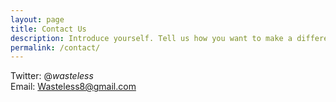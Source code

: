 ```yaml
---
layout: page
title: Contact Us
description: Introduce yourself. Tell us how you want to make a difference.
permalink: /contact/
---
```


Twitter: @_wasteless_
<br>
Email: Wasteless8@gmail.com
